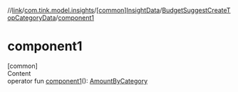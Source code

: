//[link](../../../index.md)/[com.tink.model.insights](../../index.md)/[[common]InsightData](../index.md)/[BudgetSuggestCreateTopCategoryData](index.md)/[component1](component1.md)



# component1  
[common]  
Content  
operator fun [component1](component1.md)(): [AmountByCategory](../../../com.tink.model.relations/[common]-amount-by-category/index.md)  



